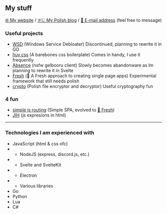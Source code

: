 ## My stuff
[🌐 My website](https://tzwel.xyz) / 
[🇵🇱 My Polish blog](https://blog.tzwel.xyz) /
[📧 E-mail address](mailto:tzwel@int.pl) (feel free to message)

### Useful projects
- [WSD](https://github.com/tzwel/WSD) (Windows Service Debloater) Discontinued, planning to rewrite it in GO
- [huy.css](https://github.com/tzwel/huy.css) (A barebones css boilerplate) Comes in handy, I use it frequently
- [Absence](https://github.com/tzwel/Absence) (nsfw gelbooru client) Slowly becomes abandonware as Im planning to rewrite it in Svelte
- [Fresh](https://github.com/tzwel/Fresh) (🧊 A Fresh approach to creating single page apps) Experimental framework that still needs polish
- [crypto](https://github.com/tzwel/crypto) (Polish file encryptor and decryptor) Useful cryptography fun

### 4 fun
- [simple js routing](https://github.com/tzwel/simple-js-routing) (Simple SPA, evolved to [🧊 Fresh](https://github.com/tzwel/Fresh))
- [JIH](https://github.com/tzwel/JIH) (js expresions in html)

---

### Technologies I am experienced with
- JavaScript (html & css ofc)
- - NodeJS (express, discord.js, etc.)
- - Svelte and SvelteKit
- - Electron
- - Various libraries
- Go
- Python
- Lua
- C#
